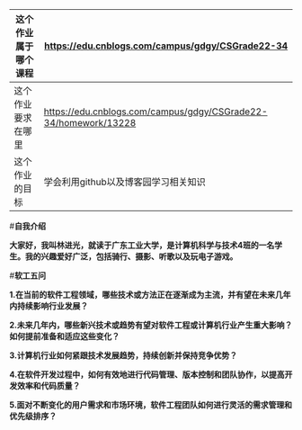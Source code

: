  | 这个作业属于哪个课程     |  https://edu.cnblogs.com/campus/gdgy/CSGrade22-34    |
| ---- | ---- |
| 这个作业要求在哪里 | https://edu.cnblogs.com/campus/gdgy/CSGrade22-34/homework/13228 |
|   这个作业的目标   | 学会利用github以及博客园学习相关知识     |



#**自我介绍**

**大家好，我叫林进光，就读于广东工业大学，是计算机科学与技术4班的一名学生。我的兴趣爱好广泛，包括骑行、摄影、听歌以及玩电子游戏。**

#**软工五问**

**1.在当前的软件工程领域，哪些技术或方法正在逐渐成为主流，并有望在未来几年内持续影响行业发展？**

**2.未来几年内，哪些新兴技术或趋势有望对软件工程或计算机行业产生重大影响？如何提前准备和适应这些变化？**

**3.计算机行业如何紧跟技术发展趋势，持续创新并保持竞争优势？**

**4.在软件开发过程中，如何有效地进行代码管理、版本控制和团队协作，以提高开发效率和代码质量？**

**5.面对不断变化的用户需求和市场环境，软件工程团队如何进行灵活的需求管理和优先级排序？**

